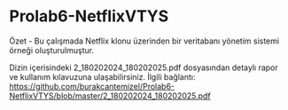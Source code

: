 # Prolab6-NetflixVTYS
Özet - Bu çalışmada Netflix klonu üzerinden bir veritabanı yönetim sistemi örneği oluşturulmuştur.


Dizin içerisindeki 2_180202024_180202025.pdf dosyasından detaylı rapor ve kullanım kılavuzuna ulaşabilirsiniz.
İlgili bağlantı: https://github.com/burakcantemizel/Prolab6-NetflixVTYS/blob/master/2_180202024_180202025.pdf
